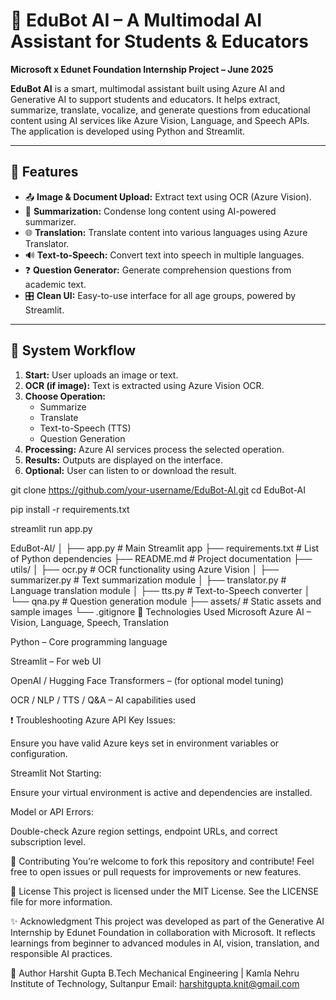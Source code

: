 # 🤖 EduBot AI – A Multimodal AI Assistant for Students & Educators

**Microsoft x Edunet Foundation Internship Project – June 2025**

**EduBot AI** is a smart, multimodal assistant built using Azure AI and Generative AI to support students and educators. It helps extract, summarize, translate, vocalize, and generate questions from educational content using AI services like Azure Vision, Language, and Speech APIs. The application is developed using Python and Streamlit.

---

## 🎯 Features

- 📤 **Image & Document Upload:** Extract text using OCR (Azure Vision).
- 🧠 **Summarization:** Condense long content using AI-powered summarizer.
- 🌐 **Translation:** Translate content into various languages using Azure Translator.
- 🔊 **Text-to-Speech:** Convert text into speech in multiple languages.
- ❓ **Question Generator:** Generate comprehension questions from academic text.
- 🎛️ **Clean UI:** Easy-to-use interface for all age groups, powered by Streamlit.

---
## 🧠 System Workflow

1. **Start:** User uploads an image or text.
2. **OCR (if image):** Text is extracted using Azure Vision OCR.
3. **Choose Operation:**
   - Summarize
   - Translate
   - Text-to-Speech (TTS)
   - Question Generation
4. **Processing:** Azure AI services process the selected operation.
5. **Results:** Outputs are displayed on the interface.
6. **Optional:** User can listen to or download the result.


git clone https://github.com/your-username/EduBot-AI.git
cd EduBot-AI

pip install -r requirements.txt

streamlit run app.py

EduBot-AI/
│
├── app.py                     # Main Streamlit app
├── requirements.txt           # List of Python dependencies
├── README.md                  # Project documentation
├── utils/
│   ├── ocr.py                 # OCR functionality using Azure Vision
│   ├── summarizer.py          # Text summarization module
│   ├── translator.py          # Language translation module
│   ├── tts.py                 # Text-to-Speech converter
│   └── qna.py                 # Question generation module
├── assets/                    # Static assets and sample images
└── .gitignore
🧩 Technologies Used
Microsoft Azure AI – Vision, Language, Speech, Translation

Python – Core programming language

Streamlit – For web UI

OpenAI / Hugging Face Transformers – (for optional model tuning)

OCR / NLP / TTS / Q&A – AI capabilities used

❗ Troubleshooting
Azure API Key Issues:

Ensure you have valid Azure keys set in environment variables or configuration.

Streamlit Not Starting:

Ensure your virtual environment is active and dependencies are installed.

Model or API Errors:

Double-check Azure region settings, endpoint URLs, and correct subscription level.

🤝 Contributing
You’re welcome to fork this repository and contribute!
Feel free to open issues or pull requests for improvements or new features.

📄 License
This project is licensed under the MIT License. See the LICENSE file for more information.

✨ Acknowledgment
This project was developed as part of the Generative AI Internship by Edunet Foundation in collaboration with Microsoft.
It reflects learnings from beginner to advanced modules in AI, vision, translation, and responsible AI practices.

📌 Author
Harshit Gupta
B.Tech Mechanical Engineering | Kamla Nehru Institute of Technology, Sultanpur
Email: harshitgupta.knit@gmail.com






